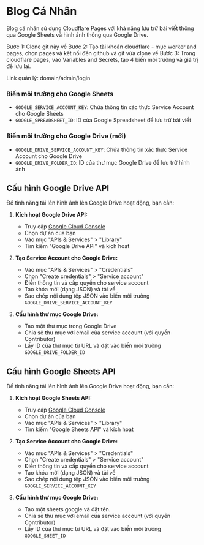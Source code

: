 # Blog Cá Nhân

Blog cá nhân sử dụng Cloudflare Pages với khả năng lưu trữ bài viết thông qua Google Sheets và hình ảnh thông qua Google Drive.

Bước 1: Clone git này về
Bước 2: Tạo tài khoản cloudflare - mục worker and pages, chọn pages và kết nối đến github và git vừa clone về
Bước 3: Trong cloudflare pages, vào Variables and Secrets, tạo 4 biến môi trường và giá trị để lưu lại.

Link quản lý: domain/admin/login

### Biến môi trường cho Google Sheets
- `GOOGLE_SERVICE_ACCOUNT_KEY`: Chứa thông tin xác thực Service Account cho Google Sheets
- `GOOGLE_SPREADSHEET_ID`: ID của Google Spreadsheet để lưu trữ bài viết

### Biến môi trường cho Google Drive (mới)
- `GOOGLE_DRIVE_SERVICE_ACCOUNT_KEY`: Chứa thông tin xác thực Service Account cho Google Drive
- `GOOGLE_DRIVE_FOLDER_ID`: ID của thư mục Google Drive để lưu trữ hình ảnh

## Cấu hình Google Drive API

Để tính năng tải lên hình ảnh lên Google Drive hoạt động, bạn cần:

1. **Kích hoạt Google Drive API:**
   - Truy cập [Google Cloud Console](https://console.cloud.google.com/)
   - Chọn dự án của bạn
   - Vào mục "APIs & Services" > "Library"
   - Tìm kiếm "Google Drive API" và kích hoạt
   
2. **Tạo Service Account cho Google Drive:**
   - Vào mục "APIs & Services" > "Credentials"
   - Chọn "Create credentials" > "Service account"
   - Điền thông tin và cấp quyền cho service account
   - Tạo khóa mới (dạng JSON) và tải về
   - Sao chép nội dung tệp JSON vào biến môi trường `GOOGLE_DRIVE_SERVICE_ACCOUNT_KEY`

3. **Cấu hình thư mục Google Drive:**
   - Tạo một thư mục trong Google Drive
   - Chia sẻ thư mục với email của service account (với quyền Contributor)
   - Lấy ID của thư mục từ URL và đặt vào biến môi trường `GOOGLE_DRIVE_FOLDER_ID`

## Cấu hình Google Sheets API

Để tính năng tải lên hình ảnh lên Google Drive hoạt động, bạn cần:

1. **Kích hoạt Google Sheets API:**
   - Truy cập [Google Cloud Console](https://console.cloud.google.com/)
   - Chọn dự án của bạn
   - Vào mục "APIs & Services" > "Library"
   - Tìm kiếm "Google Sheets API" và kích hoạt
   
2. **Tạo Service Account cho Google Drive:**
   - Vào mục "APIs & Services" > "Credentials"
   - Chọn "Create credentials" > "Service account"
   - Điền thông tin và cấp quyền cho service account
   - Tạo khóa mới (dạng JSON) và tải về
   - Sao chép nội dung tệp JSON vào biến môi trường `GOOGLE_SERVICE_ACCOUNT_KEY`

3. **Cấu hình thư mục Google Drive:**
   - Tạo một sheets google và đặt tên.
   - Chia sẻ thư mục với email của service account (với quyền Contributor)
   - Lấy ID của thư mục từ URL và đặt vào biến môi trường `GOOGLE_SHEET_ID`

